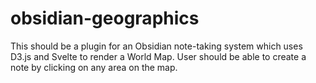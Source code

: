# obsidian-geographics
This should be a plugin for an Obsidian note-taking system which uses D3.js and Svelte to render a World Map. User should be able to create a note by clicking on any area on the map.
